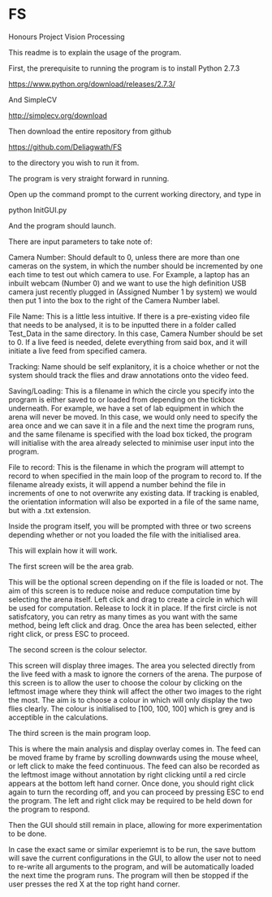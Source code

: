 # FS
Honours Project Vision Processing

This readme is to explain the usage of the program.

First, the prerequisite to running the program is to install Python 2.7.3

https://www.python.org/download/releases/2.7.3/

And SimpleCV

http://simplecv.org/download

Then download the entire repository from github

https://github.com/Deliagwath/FS

to the directory you wish to run it from.

The program is very straight forward in running.

Open up the command prompt to the current working directory, and type in

python InitGUI.py

And the program should launch.

There are input parameters to take note of:

Camera Number:  Should default to 0, unless there are more than one cameras on the system,
                in which the number should be incremented by one each time to test out which
                camera to use.
                For Example, a laptop has an inbuilt webcam (Number 0) and we want to use the
                high definition USB camera just recently plugged in (Assigned Number 1 by system)
                we would then put 1 into the box to the right of the Camera Number label.

File Name:      This is a little less intuitive. If there is a pre-existing video file that needs
                to be analysed, it is to be inputted there in a folder called Test_Data in the same
                directory. In this case, Camera Number should be set to 0.
                If a live feed is needed, delete everything from said box, and it will initiate a
                live feed from specified camera.

Tracking:       Name should be self explanitory, it is a choice whether or not the system should
                track the flies and draw annotations onto the video feed.

Saving/Loading: This is a filename in which the circle you specify into the program is either saved
                to or loaded from depending on the tickbox underneath.
                For example, we have a set of lab equipment in which the arena will never be moved.
                In this case, we would only need to specify the area once and we can save it in a file
                and the next time the program runs, and the same filename is specified with the load
                box ticked, the program will initialise with the area already selected to minimise
                user input into the program.

File to record: This is the filename in which the program will attempt to record to when specified in
                the main loop of the program to record to.
                If the filename already exists, it will append a number behind the file in increments
                of one to not overwrite any existing data.
                If tracking is enabled, the orientation information will also be exported in a file
                of the same name, but with a .txt extension.

Inside the program itself, you will be prompted with three or two screens depending whether or not you
loaded the file with the initialised area.

This will explain how it will work.

The first screen will be the area grab.

This will be the optional screen depending on if the file is loaded or not.
The aim of this screen is to reduce noise and reduce computation time by selecting the arena itself.
Left click and drag to create a circle in which will be used for computation. Release to lock it in place.
If the first circle is not satisfcatory, you can retry as many times as you want with the same method,
being left click and drag.
Once the area has been selected, either right click, or press ESC to proceed.

The second screen is the colour selector.

This screen will display three images.
The area you selected directly from the live feed with a mask to ignore the corners of the arena.
The purpose of this screen is to allow the user to choose the colour by clicking on the leftmost image
where they think will affect the other two images to the right the most.
The aim is to choose a colour in which will only display the two flies clearly.
The colour is initialised to [100, 100, 100] which is grey and is acceptible in the calculations.

The third screen is the main program loop.

This is where the main analysis and display overlay comes in.
The feed can be moved frame by frame by scrolling downwards using the mouse wheel, or left click to make
the feed continuous.
The feed can also be recorded as the leftmost image without annotation by right clicking until a red circle
appears at the bottom left hand corner.
Once done, you should right click again to turn the recording off, and you can proceed by pressing ESC
to end the program.
The left and right click may be required to be held down for the program to respond.

Then the GUI should still remain in place, allowing for more experimentation to be done.

In case the exact same or similar experiemnt is to be run, the save buttom will save the current
configurations in the GUI, to allow the user not to need to re-write all arguments to the program,
and will be automatically loaded the next time the program runs.
The program will then be stopped if the user presses the red X at the top right hand corner.
